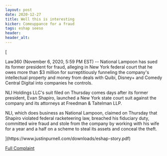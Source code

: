 ```yaml
---
layout: post
date: 2020-12-27
title: Well this is interesting
kicker: Comeuppance for a fraud
tags: eshap seeso
header: 
header_alt: 
---
```


[<p>Law360 (November 6, 2020, 5:59 PM EST) -- National Lampoon has sued its former president for fraud, alleging in New York federal court that he owes more than $3 million for surreptitiously funneling the company's intellectual property and money from deals with Quibi, Disney+ and Comedy Central Digital into companies he controls.</p>
<p>NLI Holdings LLC's suit filed on Thursday comes days after its former president, Evan Shapiro, launched a New York state court suit against the company and its attorneys at Freedman & Taitelman LLP.</p>
<p>NLI, which does business as National Lampoon, claimed on Thursday that Shapiro violated federal racketeering law, breached his fiduciary duty, committed wire fraud and stole from the company by working with his wife for a year and a half on a scheme to steal its assets and conceal the theft.</p>](https://www.justinpurnell.com/downloads/eshap-story.pdf)

[Full Complaint](https://www.justinpurnell.com/downloads/1326000-1326441-https-ecf-nysd-uscourts-gov-doc1-127127923655.pdf)
